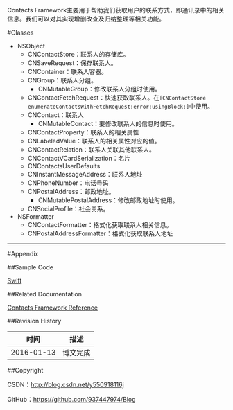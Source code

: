 Contacts Framework主要用于帮助我们获取用户的联系方式，即通讯录中的相关信息。我们可以对其实现增删改查及归纳整理等相关功能。

#Classes

- NSObject
    - CNContactStore：联系人的存储库。
    - CNSaveRequest：保存联系人。
    - CNContainer：联系人容器。
    - CNGroup：联系人分组。
        - CNMutableGroup：修改联系人分组时使用。
    - CNContactFetchRequest：快速获取联系人。在`[CNContactStore enumerateContactsWithFetchRequest:error:usingBlock:]`中使用。
    - CNContact：联系人
        - CNMutableContact：要修改联系人的信息时使用。
    - CNContactProperty：联系人的相关属性
    - CNLabeledValue：联系人的相关属性对应的值。
    - CNContactRelation：联系人关联其他联系人。
    - CNContactVCardSerialization：名片
    - CNContactsUserDefaults
    - CNInstantMessageAddress：联系人地址
    - CNPhoneNumber：电话号码
    - CNPostalAddress：邮政地址。
        - CNMutablePostalAddress：修改邮政地址时使用。
    - CNSocialProfile：社会关系。
- NSFormatter
    - CNContactFormatter：格式化获取联系人相关信息。
    - CNPostalAddressFormatter：格式化获取联系人地址
&#160;

----------

#Appendix

##Sample Code

[Swift](https://github.com/937447974/Swift)

##Related Documentation

[Contacts Framework Reference](https://developer.apple.com/library/ios/documentation/Contacts/Reference/Contacts_Framework/index.html)

##Revision History

| 时间 | 描述 |
| ---- | ---- |
| 2016-01-13 | 博文完成 |

##Copyright

CSDN：http://blog.csdn.net/y550918116j

GitHub：https://github.com/937447974/Blog